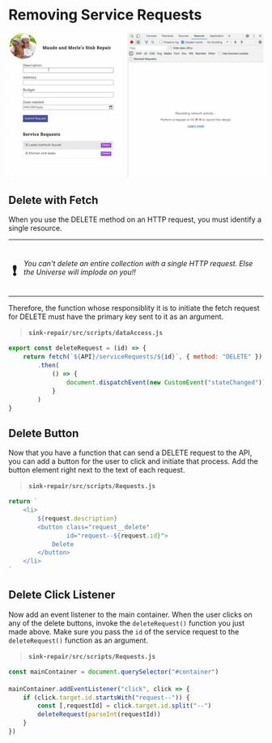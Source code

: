 # Removing Service Requests

![animation showing deletion of requests](./images/sink-repair-delete-request.gif)

## Delete with Fetch

When you use the DELETE method on an HTTP request, you must identify a single resource.

|                   |                                                                                                             |
| :---------------: | :---------------------------------------------------------------------------------------------------------- |
| <h1>&#x2757;</h1> | _You can't delete an entire collection with a single HTTP request. Else the Universe will implode on you!!_ |

Therefore, the function whose responsiblity it is to initiate the fetch request for DELETE must have the primary key sent to it as an argument.

> **`sink-repair/src/scripts/dataAccess.js`**

```js
export const deleteRequest = (id) => {
    return fetch(`${API}/serviceRequests/${id}`, { method: "DELETE" })
        .then(
            () => {
                document.dispatchEvent(new CustomEvent("stateChanged"))
            }
        )
}
```

## Delete Button

Now that you have a function that can send a DELETE request to the API, you can add a button for the user to click and initiate that process. Add the button element right next to the text of each request.

> **`sink-repair/src/scripts/Requests.js`**

```js
return `
    <li>
        ${request.description}
        <button class="request__delete"
                id="request--${request.id}">
            Delete
        </button>
    </li>
`
```

## Delete Click Listener

Now add an event listener to the main container. When the user clicks on any of the delete buttons, invoke the `deleteRequest()` function you just made above. Make sure you pass the `id` of the service request to the `deleteRequest()` function as an argument.

> **`sink-repair/src/scripts/Requests.js`**

```js
const mainContainer = document.querySelector("#container")

mainContainer.addEventListener("click", click => {
    if (click.target.id.startsWith("request--")) {
        const [,requestId] = click.target.id.split("--")
        deleteRequest(parseInt(requestId))
    }
})
```
